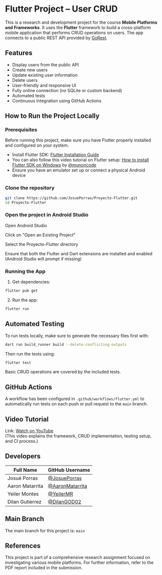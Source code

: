 
# Flutter Project – User CRUD

This is a research and development project for the course **Mobile Platforms and Frameworks**. It uses the **Flutter** framework to build a cross-platform mobile application that performs CRUD operations on users. The app connects to a public REST API provided by [GoRest](https://gorest.co.in/rest-console).

## Features

- Display users from the public API
- Create new users
- Update existing user information
- Delete users
- User-friendly and responsive UI
- Fully online connection (no SQLite or custom backend)
- Automated tests
- Continuous Integration using GitHub Actions

## How to Run the Project Locally

### Prerequisites

Before running this project, make sure you have Flutter properly installed and configured on your system.

- Install Flutter SDK: [Flutter Installation Guide](https://flutter.dev/docs/get-started/install)
- You can also follow this video tutorial on Flutter setup: [How to install Flutter SDK on Windows](https://youtu.be/BTubOBvfEUE?si=-P4LuN_s4yXwMzgL) by [@munoncode](https://www.youtube.com/@munoncode)
- Ensure you have an emulator set up or connect a physical Android device

### Clone the repository

```bash
git clone https://github.com/JosuePorras/Proyecto-Flutter.git
cd Proyecto-Flutter
```

### Open the project in Android Studio
Open Android Studio

Click on "Open an Existing Project"

Select the Proyecto-Flutter directory

Ensure that both the Flutter and Dart extensions are installed and enabled (Android Studio will prompt if missing)

### Running the App

1. Get dependencies:

```bash
flutter pub get
```

2. Run the app:

```bash
flutter run
```

## Automated Testing

To run tests locally, make sure to generate the necessary files first with:

```bash
dart run build_runner build --delete-conflicting-outputs
```

Then run the tests using:

```bash
flutter test
```

Basic CRUD operations are covered by the included tests.

## GitHub Actions

A workflow has been configured in `.github/workflows/flutter.yml` to automatically run tests on each push or pull request to the `main` branch.

## Video Tutorial

Link: [Watch on YouTube]()  
(This video explains the framework, CRUD implementation, testing setup, and CI process.)

## Developers

| Full Name       | GitHub Username |
|----------------|------------------|
| Josué Porras    | [@JosuePorras](https://github.com/JosuePorras) |
| Aaron Matarrita | [@AaronMatarrita](https://github.com/AaronMatarrita) |
| Yeiler Montes   | [@YeilerMR](https://github.com/YeilerMR) |
| Dilan Gutierrez | [@DilanGOD02](https://github.com/DilanGOD02) |

## Main Branch

The main branch for this project is: `main`

## References

This project is part of a comprehensive research assignment focused on investigating various mobile platforms. For further information, refer to the PDF report included in the submission.
